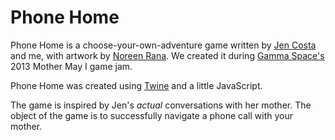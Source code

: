 Phone Home
==========

Phone Home is a choose-your-own-adventure game written by [Jen Costa](https://twitter.com/teamstersub) and me, with artwork by [Noreen Rana](https://twitter.com/neomonki). We created it during [Gamma Space's](https://bentomiso.com/) 2013 Mother May I game jam.

Phone Home was created using [Twine](https://twinery.org/) and a little JavaScript.

The game is inspired by Jen's *actual* conversations with her mother. The object of the game is to successfully navigate a phone call with your mother.

